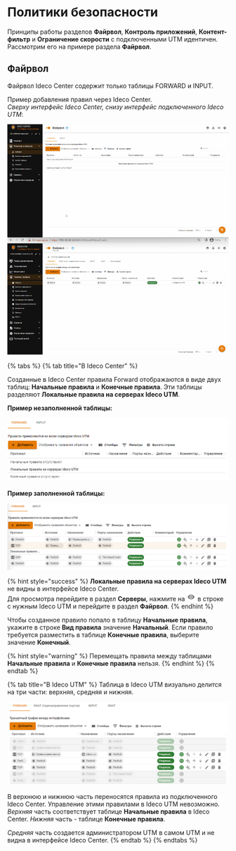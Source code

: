 # Политики безопасности

Принципы работы разделов **Файрвол**, **Контроль приложений**, **Контент-фильтр** и **Ограничение скорости** с подключенными UTM идентичен. Рассмотрим его на примере раздела **Файрвол**.

## Файрвол

Файрвол Ideco Center содержит только таблицы FORWARD и INPUT. 

Пример добавления правил через Ideco Center. \
*Сверху интерфейс Ideco Center, снизу интерфейс подключенного Ideco UTM*:

![](../../../.gitbook/assets/policies-and-objects.gif)

{% tabs %}
{% tab title="В Ideco Center" %}

Созданные в Ideco Center правила Forward отображаются в виде двух таблиц: **Начальные правила** и **Конечные правила**. Эти таблицы разделяют **Локальные правила на серверах Ideco UTM**.

**Пример незаполненной таблицы:**

![](../../../.gitbook/assets/policies-and-objects2.png)

**Пример заполненной таблицы:**

![](../../../.gitbook/assets/policies-and-objects1.png)

{% hint style="success" %}
**Локальные правила на серверах Ideco UTM** не видны в интерфейсе Ideco Center. \
Для просмотра перейдите в раздел **Серверы**, нажмите на ![](../../../.gitbook/assets/icon-eye.png) в строке с нужным Ideco UTM и перейдите в раздел **Файрвол**.
{% endhint %}

Чтобы созданное правило попало в таблицу **Начальные правила**, укажите в строке **Вид правила** значение **Начальный**. Если правило требуется разместить в таблице **Конечные правила**, выберите значение **Конечный**.

{% hint style="warning" %}
Перемещать правила между таблицами **Начальные правила** и **Конечные правила** нельзя. 
{% endhint %}
{% endtab %}

{% tab title="В Ideco UTM" %}
Таблица в Ideco UTM визуально делится на три части: верхняя, средняя и нижняя.

![](../../../.gitbook/assets/policies-and-objects.png)

В верхнюю и нижнюю часть переносятся правила из подключенного Ideco Center. Управление этими правилами в Ideco UTM невозможно. *Верхняя* часть соответствует таблице **Начальные правила** в Ideco Center. *Нижняя* часть - таблице **Конечные правила**.

*Средняя* часть создается администратором UTM в самом UTM и не видна в интерфейсе Ideco Center.
{% endtab %}
{% endtabs %}
